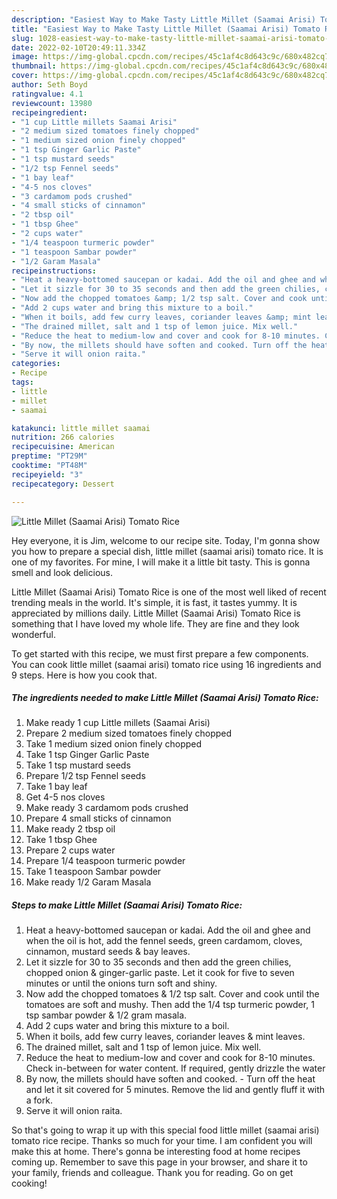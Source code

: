 ```yaml
---
description: "Easiest Way to Make Tasty Little Millet (Saamai Arisi) Tomato Rice"
title: "Easiest Way to Make Tasty Little Millet (Saamai Arisi) Tomato Rice"
slug: 1028-easiest-way-to-make-tasty-little-millet-saamai-arisi-tomato-rice
date: 2022-02-10T20:49:11.334Z
image: https://img-global.cpcdn.com/recipes/45c1af4c8d643c9c/680x482cq70/little-millet-saamai-arisi-tomato-rice-recipe-main-photo.jpg
thumbnail: https://img-global.cpcdn.com/recipes/45c1af4c8d643c9c/680x482cq70/little-millet-saamai-arisi-tomato-rice-recipe-main-photo.jpg
cover: https://img-global.cpcdn.com/recipes/45c1af4c8d643c9c/680x482cq70/little-millet-saamai-arisi-tomato-rice-recipe-main-photo.jpg
author: Seth Boyd
ratingvalue: 4.1
reviewcount: 13980
recipeingredient:
- "1 cup Little millets Saamai Arisi"
- "2 medium sized tomatoes finely chopped"
- "1 medium sized onion finely chopped"
- "1 tsp Ginger Garlic Paste"
- "1 tsp mustard seeds"
- "1/2 tsp Fennel seeds"
- "1 bay leaf"
- "4-5 nos cloves"
- "3 cardamom pods crushed"
- "4 small sticks of cinnamon"
- "2 tbsp oil"
- "1 tbsp Ghee"
- "2 cups water"
- "1/4 teaspoon turmeric powder"
- "1 teaspoon Sambar powder"
- "1/2 Garam Masala"
recipeinstructions:
- "Heat a heavy-bottomed saucepan or kadai. Add the oil and ghee and when the oil is hot, add the fennel seeds, green cardamom, cloves, cinnamon, mustard seeds &amp; bay leaves."
- "Let it sizzle for 30 to 35 seconds and then add the green chilies, chopped onion &amp; ginger-garlic paste. Let it cook for five to seven minutes or until the onions turn soft and shiny."
- "Now add the chopped tomatoes &amp; 1/2 tsp salt. Cover and cook until the tomatoes are soft and mushy. Then add the 1/4 tsp turmeric powder, 1 tsp sambar powder &amp; 1/2 gram masala."
- "Add 2 cups water and bring this mixture to a boil."
- "When it boils, add few curry leaves, coriander leaves &amp; mint leaves."
- "The drained millet, salt and 1 tsp of lemon juice. Mix well."
- "Reduce the heat to medium-low and cover and cook for 8-10 minutes. Check in-between for water content. If required, gently drizzle the water"
- "By now, the millets should have soften and cooked. Turn off the heat and let it sit covered for 5 minutes. Remove the lid and gently fluff it with a fork."
- "Serve it will onion raita."
categories:
- Recipe
tags:
- little
- millet
- saamai

katakunci: little millet saamai 
nutrition: 266 calories
recipecuisine: American
preptime: "PT29M"
cooktime: "PT48M"
recipeyield: "3"
recipecategory: Dessert

---
```



![Little Millet (Saamai Arisi) Tomato Rice](https://img-global.cpcdn.com/recipes/45c1af4c8d643c9c/680x482cq70/little-millet-saamai-arisi-tomato-rice-recipe-main-photo.jpg)

Hey everyone, it is Jim, welcome to our recipe site. Today, I'm gonna show you how to prepare a special dish, little millet (saamai arisi) tomato rice. It is one of my favorites. For mine, I will make it a little bit tasty. This is gonna smell and look delicious.



Little Millet (Saamai Arisi) Tomato Rice is one of the most well liked of recent trending meals in the world. It's simple, it is fast, it tastes yummy. It is appreciated by millions daily. Little Millet (Saamai Arisi) Tomato Rice is something that I have loved my whole life. They are fine and they look wonderful.


To get started with this recipe, we must first prepare a few components. You can cook little millet (saamai arisi) tomato rice using 16 ingredients and 9 steps. Here is how you cook that.

<!--inarticleads1-->

##### The ingredients needed to make Little Millet (Saamai Arisi) Tomato Rice:

1. Make ready 1 cup Little millets (Saamai Arisi)
1. Prepare 2 medium sized tomatoes finely chopped
1. Take 1 medium sized onion finely chopped
1. Take 1 tsp Ginger Garlic Paste
1. Take 1 tsp mustard seeds
1. Prepare 1/2 tsp Fennel seeds
1. Take 1 bay leaf
1. Get 4-5 nos cloves
1. Make ready 3 cardamom pods crushed
1. Prepare 4 small sticks of cinnamon
1. Make ready 2 tbsp oil
1. Take 1 tbsp Ghee
1. Prepare 2 cups water
1. Prepare 1/4 teaspoon turmeric powder
1. Take 1 teaspoon Sambar powder
1. Make ready 1/2 Garam Masala




<!--inarticleads2-->

##### Steps to make Little Millet (Saamai Arisi) Tomato Rice:

1. Heat a heavy-bottomed saucepan or kadai. Add the oil and ghee and when the oil is hot, add the fennel seeds, green cardamom, cloves, cinnamon, mustard seeds &amp; bay leaves.
1. Let it sizzle for 30 to 35 seconds and then add the green chilies, chopped onion &amp; ginger-garlic paste. Let it cook for five to seven minutes or until the onions turn soft and shiny.
1. Now add the chopped tomatoes &amp; 1/2 tsp salt. Cover and cook until the tomatoes are soft and mushy. Then add the 1/4 tsp turmeric powder, 1 tsp sambar powder &amp; 1/2 gram masala.
1. Add 2 cups water and bring this mixture to a boil.
1. When it boils, add few curry leaves, coriander leaves &amp; mint leaves.
1. The drained millet, salt and 1 tsp of lemon juice. Mix well.
1. Reduce the heat to medium-low and cover and cook for 8-10 minutes. Check in-between for water content. If required, gently drizzle the water
1. By now, the millets should have soften and cooked. - Turn off the heat and let it sit covered for 5 minutes. Remove the lid and gently fluff it with a fork.
1. Serve it will onion raita.




So that's going to wrap it up with this special food little millet (saamai arisi) tomato rice recipe. Thanks so much for your time. I am confident you will make this at home. There's gonna be interesting food at home recipes coming up. Remember to save this page in your browser, and share it to your family, friends and colleague. Thank you for reading. Go on get cooking!
